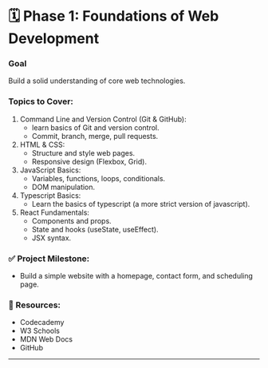 # 🗓️ Phase 1: Foundations of Web Development

### Goal 

Build a solid understanding of core web technologies.

### Topics to Cover:

1. Command Line and Version Control (Git & GitHub):
    - learn basics of Git and version control. 
    - Commit, branch, merge, pull requests.
2. HTML & CSS:
    - Structure and style web pages.
    - Responsive design (Flexbox, Grid).
3. JavaScript Basics:
    - Variables, functions, loops, conditionals.
    - DOM manipulation.
4. Typescript Basics: 
    - Learn the basics of typescript (a more strict version of javascript).
5. React Fundamentals:
    - Components and props.
    - State and hooks (useState, useEffect).
    - JSX syntax.

### ✅ Project Milestone:

- Build a simple website with a homepage, contact form, and scheduling page.

### 🧠 Resources:

- Codecademy
- W3 Schools
- MDN Web Docs
- GitHub

---
